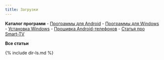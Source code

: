 ```yaml
---
title: Загрузки
---
```

**Каталог программ**
	- [Программы для Android](android.md)
	- [Программы для Windows](windows.md)
	- [Установка Windows](winconfig.md)
	- [Прошивка Android-телефонов](adb.md)
	- [Статья про Smart-TV](smart-tv.md)

**Все статьи**

{% include dir-ls.md %}